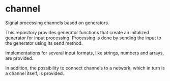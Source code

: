 channel
=======

Signal processing channels based on generators.


This repository provides generator functions that create an initalized generator for input processing. Processing is done by sending the input to the generator using its send method.

Implementations for several input formats, like strings, numbers and arrays, are provided.

In addition, the possibility to connect channels to a network, which in turn is a channel itself, is provided.



